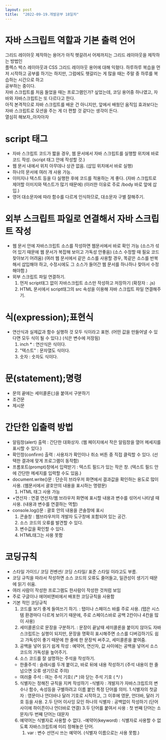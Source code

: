 ```yaml
---
layout: post
title:  "2022-09-19.개발공부 18일차"
---
```

# 자바 스크립트 역할과 기본 출력 언어
그리드 레이아웃 제작하는 용어가 아직 헷갈려서 어제까지는 그리드 레이아웃을 제작하는 방법인 <br>
플렉스 박스 레이아웃과 CSS 그리드 레이아웃 용어에 대해 익혔다.
하루하루 복습을 먼저 시작하고 공부를 하기는 하지만, 그럼에도 헷갈리는 게 많을 때는 주말 중 하루를 복습하는 시간으로 하고 <br>
공부하는 중이다.<br>
자바 스크립트를 처음 들었을 때는 프로그램인가? 싶었는데, 코딩 용어중 하나였고, 자바와 자바스크립트는 또 다르다고 한다.<br>
아직 본격적으로 자바 스크립트를 배운 건 아니지만, 앞에서 배웠던 움직임 효과보다는 자바 스크립트로 모션을 주는 게 더 편할 것 같다는 생각이 든다.<br>
열심히 해보자,,아자아자




# script 태그
  - 자바 스크립트 코드가 짧을 경우, 웹 문서에서 자바 스크립트를 실행할 위치에 바로 코드 작성.
    (script 태그 안에 작성할 것.)
  - 웹 문서 내에서 위치 아무데나 상관 없음.
    (삽입 위치에서 바로 실행)
  - 하나의 문서에 여러 개 사용 가능.
  - 이미지나 텍스트 등을 다 실행한 후에 코드를 적용하는 게 좋다.
    (자바 스크립트로 제어할 이미지와 텍스트가 많기 때문에)
    (이러한 이유로 주로 /body 바로 앞에 삽입.)
  - 영어 대소문자에 따라 함수를 다르게 인식하므로, 대소문자 구별 잘해주기.



# 외부 스크립트 파일로 연결해서 자바 스크립트 작성
  - 웹 문서 안에 자바스크립트 소스를 작성하면 웹문서에서 바로 확인 가능
    (소스가 섞어 있기 때문에 웹 문서가 복잡해 보이고 가독성 안좋음)
    (소스 수정할 때 필요 코드 찾아보기 어려움)
    (여러 웹 문서에서 같은 소스를 사용할 경우, 똑같은 소스를 반복해서 삽입해야 하고,
     수정시에도 그 소스가 들어간 웹 문서를 하나하나 찾아서 수정해야함.)
  - 외부 스크립트 파일 연결하기.
    1. 먼저 script태그 없이 자바스크립트 소스만 작성하고 저장하기
      (확장자 : .js)
    2. HTML 문서에서 script태그의 src 속성을 이용해 자바 스크립트 파일 연결해주기.




# 식(expression);표현식
  - 연산식과 실제값과 함수 실행하 것 모두 식이라고 표현.
    (어떤 값을 만들어낼 수 있다면 모두 식이 될 수 있다.)
    (식은 변수에 저장됨)
    1. inch * : 연산식은 식이다.
    2. "텍스트" : 문자열도 식이다.
    3. 숫자 : 숫자도 식이다.





# 문(statement);명령
  - 문의 끝에는 세미콜론(;)을 붙여서 구분하기
  - 조건문
  - 제시문



# 간단한 입출력 방법
  - 알림창(alert) 출력
   : 간단한 대화상자.
    (웹 페이지에서 작은 알림창을 열어 메세지를 표시할 수 있다.)
  - 확인창(confirm) 출력
   : 사용자가 확인이나 취소 버튼 중 직접 클릭할 수 있다.
    (선택한 결과에 맞게 프로그램이 동작함)
  - 프롬포트(prompt)창에서 입력받기
   : 텍스트 필드가 있는 작은 창.
    (텍스트 필드 안에 간단한 메세지를 입력할 수도 있음.)
  - document.write()문
   : 단순히 브라우저 화면에서 결과값을 확인하는 용도로 많이 사용.
    (웹문서에서 괄호안의 내용을 표시하는 명령문)
    1. HTML 태그 사용 가능
  - +연산자
   : 연결 연산자/웹 브라우저 화면에 표시할 내용과 변수를 섞어서 나타낼 때 사용.
    (내용과 변수를 연결하는 역할)
  - console.log()문
   : 괄호 안의 내용을 콘솔창에 표시
     1. 콘솔창 : 웹브라우저의 개발자 도구창에 포함되어 있는 공간.
     2. 소스 코드의 오류를 발견할 수 있다.
     3. 변수값을 확인할 수 있다.
     4. HTML태그는 사용 못함




# 코딩규칙
  - 스타일 가이드/ 코딩 컨벤션/ 코딩 스타일/ 표준 스타일 이라고도 부름.
  - 코딩 규칙을 따라서 작성하면 소스 코드의 오류도 줄어들고, 일관성이 생기기 때문에 읽기 쉬움.
  - 여러 사람이 작성한 프로그램도 한사람이 작성한 것처럼 보임
  - 주로 구글이나 에어비앤비에서 배포한 코딩규칙을 사용함
  - 기본 적인 코딩규칙
    1. 코드를 보기 좋게 들여쓰기 하기.
      : 탭이나 스페이스 바를 주로 사용.
       (탭은 시스템 환경마다 다르게 보이기 때문에, 주로 스페이스바로 공백 2칸이나 4칸을 많이 사용)
    2. 세미콜론으로 문장을 구분하기.
      : 문장이 끝날때 세미콜론을 붙이지 않아도 자바 스크립트는 실행이 되지만,
        문장을 명확히 표시해주면 소스를 디버깅하기도 쉽고 가독성이 좋기 때문에
        한 줄에 한 문장씩 써주고, 세미콜론을 붙여줌.
    3. 공백을 넣어 읽기 쉽게 작성
      : 예약어, 연산자, 값 사이에는 공백을 넣어서 소스 코드의 가독성을 높어주기.
    4. 소스 코드를 잘 설명하는 주석을 작성하기.
      - 한줄주석
        : 슬래시를 두개 붙이고, 바로 뒤에 내용 작성하기
          (주석 내용이 한 줄 넘으면 오류 생기므로 주의)
      - 여러줄 주석
        : 여는 주석 기호( /* )와 닫는 주석 기호 ( */ )
    5. 식별자는 정해진 규칙을 지켜 작성하기
       -식별자
        : 개발자가 자바스크립트의 변수나 함수, 속성등을 구별하려고 이름 붙인 특정 단어를 의미.
          1.식별자의 첫글자
           : 영문이나 언더바나 달러 기호로 시작하고, 그 이후에 영문, 언더바, 달러 기호 등을 사용.
          2.두 단어 이사잉 모인 하나의 식별자
           : 공백없이 작성하기 (단어 사이에 하이픈이나 언더바로 연결)
          3.두 단어를 붙여서 사용
           : 첫 번째 단어는 소문자/두 번째 단어는 대문자
    6. 예약어는 식별자로 사용할 수 없다.
      -예약어(keyword)
       : 식별자로 사용할 수 없도록 자바스크립트에 미리 정해놓은 단어.
       1. var
         : 변수 선언시 쓰는 예약어.
          (식별자 이름으로는 사용 못함.)
